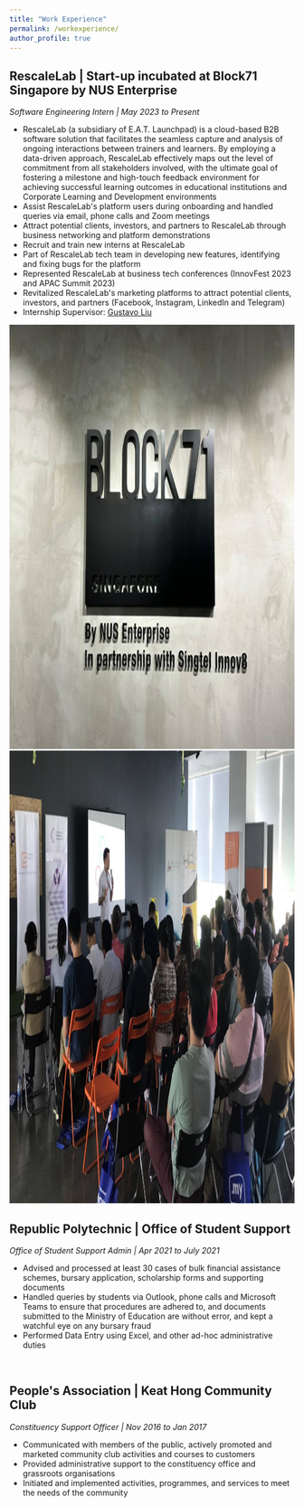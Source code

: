 ```yaml
---
title: "Work Experience"
permalink: /workexperience/
author_profile: true
---
```


## **RescaleLab | Start-up incubated at Block71 Singapore by NUS Enterprise**   
*Software Engineering Intern | May 2023 to Present*  
* RescaleLab (a subsidiary of E.A.T. Launchpad) is a cloud-based B2B software solution that facilitates the seamless capture and analysis of ongoing interactions between trainers and learners. By employing a data-driven approach, RescaleLab effectively maps out the level of commitment from all stakeholders involved, with the ultimate goal of fostering a milestone and high-touch feedback environment for achieving successful learning outcomes in educational institutions and Corporate Learning and Development environments  
* Assist RescaleLab's platform users during onboarding and handled queries via email, phone calls and Zoom meetings    
* Attract potential clients, investors, and partners to RescaleLab through business networking and platform demonstrations  
* Recruit and train new interns at RescaleLab  
* Part of RescaleLab tech team in developing new features, identifying and fixing bugs for the platform  
* Represented RescaleLab at business tech conferences (InnovFest 2023 and APAC Summit 2023)  
* Revitalized RescaleLab's marketing platforms to attract potential clients, investors, and partners (Facebook, Instagram, LinkedIn and Telegram)  
* Internship Supervisor: [Gustavo Liu](https://www.linkedin.com/in/gustavoliu/)  

<img src="/images/1690726204517.jpeg" height="750px" width="800px"> 

<img src="/images/Rescale.jpg" height="800px" width="800px">
<br>

## **Republic Polytechnic | Office of Student Support**  
*Office of Student Support Admin | Apr 2021 to July 2021*
* Advised and processed at least 30 cases of bulk financial assistance schemes, bursary application, scholarship forms and supporting documents
* Handled queries by students via Outlook, phone calls and Microsoft Teams to ensure that procedures are adhered to, and documents submitted to the Ministry of Education are without error, and kept a watchful eye on any bursary fraud
* Performed Data Entry using Excel, and other ad-hoc administrative duties  
<br>  

## **People's Association | Keat Hong Community Club**  
*Constituency Support Officer | Nov 2016 to Jan 2017*
* Communicated with members of the public, actively promoted and marketed community club activities and courses to customers
* Provided administrative support to the constituency office and grassroots organisations
* Initiated and implemented activities, programmes, and services to meet the needs of the community
